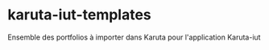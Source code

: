 # karuta-iut-templates
Ensemble des portfolios à importer dans Karuta pour l'application Karuta-iut
